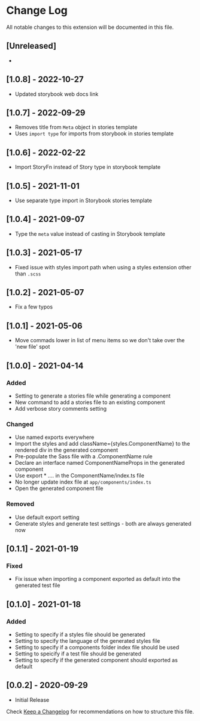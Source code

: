 # Change Log

All notable changes to this extension will be documented in this file.

## [Unreleased]

-

## [1.0.8] - 2022-10-27

- Updated storybook web docs link

## [1.0.7] - 2022-09-29

- Removes title from `Meta` object in stories template
- Uses `import type` for imports from storybook in stories template

## [1.0.6] - 2022-02-22

- Import StoryFn instead of Story type in storybook template

## [1.0.5] - 2021-11-01

- Use separate type import in Storybook stories template

## [1.0.4] - 2021-09-07

- Type the `meta` value instead of casting in Storybook template

## [1.0.3] - 2021-05-17

- Fixed issue with styles import path when using a styles extension other than `.scss`

## [1.0.2] - 2021-05-07

- Fix a few typos

## [1.0.1] - 2021-05-06

- Move commads lower in list of menu items so we don't take over the 'new file' spot

## [1.0.0] - 2021-04-14

### Added

- Setting to generate a stories file while generating a component
- New command to add a stories file to an existing component
- Add verbose story comments setting

### Changed

- Use named exports everywhere
- Import the styles and add className={styles.ComponentName} to the rendered div in the generated component
- Pre-populate the Sass file with a .ComponentName rule
- Declare an interface named ComponentNameProps in the generated component
- Use export \* …. in the ComponentName/index.ts file
- No longer update index file at `app/components/index.ts`
- Open the generated component file

### Removed

- Use default export setting
- Generate styles and generate test settings - both are always generated now

## [0.1.1] - 2021-01-19

### Fixed

- Fix issue when importing a component exported as default into the generated test file

## [0.1.0] - 2021-01-18

### Added

- Setting to specify if a styles file should be generated
- Setting to specify the language of the generated styles file
- Setting to specify if a components folder index file should be used
- Setting to speicify if a test file should be generated
- Setting to specify if the generated component should exported as default

## [0.0.2] - 2020-09-29

- Initial Release

Check [Keep a Changelog](http://keepachangelog.com/) for recommendations on how to structure this file.

